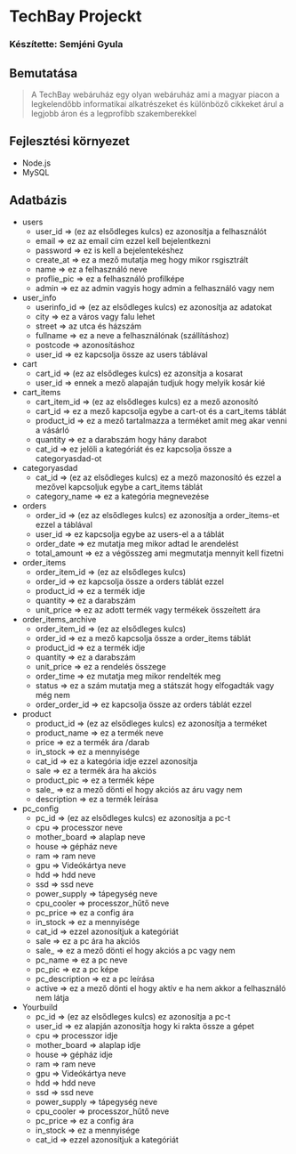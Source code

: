 # TechBay Projeckt
### Készítette: Semjéni Gyula
## Bemutatása
>A TechBay webáruház egy olyan webáruház ami a magyar piacon a legkelendőbb informatikai alkatrészeket és különböző cikkeket árul a legjobb áron és a legprofibb szakemberekkel
## Fejlesztési környezet
- Node.js
- MySQL
## Adatbázis
- users
    - user_id => (ez az elsődleges kulcs) ez azonosítja a felhasználót
    - email => ez az email cím ezzel kell bejelentkezni
    - password => ez is kell a bejelentekéshez
    - create_at => ez a mező mutatja meg hogy mikor rsgisztrált
    - name => ez a felhasználó neve
    - proflie_pic => ez a felhasználó profilképe
    - admin => ez az admin vagyis hogy admin a felhasználó vagy nem
- user_info
    - userinfo_id => (ez az elsődleges kulcs) ez azonosítja az adatokat
    - city => ez a város vagy falu lehet
    - street => az utca és házszám
    - fullname => ez a neve a felhasználónak (szállításhoz)
    - postcode => azonosításhoz
    - user_id => ez kapcsolja össze az users táblával
- cart
    - cart_id => (ez az elsődleges kulcs) ez azonsítja a kosarat
    - user_id => ennek a mező alapaján tudjuk hogy melyik kosár kié
- cart_items
    - cart_item_id => (ez az elsődleges kulcs) ez a mező azonosító
    - cart_id => ez a mező kapcsolja egybe a cart-ot és a cart_items táblát
    - product_id => ez a mező tartalmazza a terméket amit meg akar venni a vásárló
    - quantity => ez a darabszám hogy hány darabot 
    - cat_id => ez jelöli a kategóriát és ez kapcsolja össze a categoryasdad-ot  
- categoryasdad 
    - cat_id => (ez az elsődleges kulcs) ez a mező mazonosító és ezzel a mezővel kapcsoljuk egybe a cart_items táblát
    - category_name => ez a kategória megnevezése
- orders
    - order_id => (ez az elsődleges kulcs) ez azonosítja a order_items-et ezzel a táblával
    - user_id => ez kapcsolja egybe az users-el a a táblát
    - order_date => ez mutatja meg mikor adtad le arendelést
    - total_amount => ez a végösszeg ami megmutatja mennyit kell fizetni 
- order_items
    - order_item_id => (ez az elsődleges kulcs)
    - order_id => ez kapcsolja össze a orders táblát ezzel 
    - product_id => ez a termék idje 
    - quantity => ez a darabszám
    - unit_price => ez az adott termék vagy termékek összeített ára
- order_items_archive
    - order_item_id => (ez az elsődleges kulcs)
    - order_id => ez a mező kapcsolja össze a order_items táblát
    - product_id => ez a termék idje 
    - quantity => ez a darabszám
    - unit_price => ez a rendelés összege
    - order_time => ez mutatja meg mikor rendelték meg
    - status => ez a szám mutatja meg a státszát hogy elfogadták vagy még nem
    - order_order_id => ez kapcsolja össze az orders táblát ezzel
- product
    - product_id => (ez az elsődleges kulcs) ez azonosítja a terméket
    - product_name => ez a termék neve
    - price => ez a termék ára /darab
    - in_stock => ez a mennyisége
    - cat_id => ez a kategória idje ezzel azonosítja
    - sale => ez a termék ára ha akciós
    - product_pic => ez a termék képe
    - sale_ => ez a mező dönti el hogy akciós az áru vagy nem 
    - description => ez a termék leírása
- pc_config 
    - pc_id => (ez az elsődleges kulcs) ez azonosítja a pc-t
    - cpu => processzor neve
    - mother_board => alaplap neve
    - house => gépház neve
    - ram => ram neve
    - gpu => Videókártya neve
    - hdd => hdd neve
    - ssd => ssd neve
    - power_supply => tápegység neve
    - cpu_cooler => processzor_hűtő neve
    - pc_price => ez a config ára
    - in_stock => ez a mennyisége
    - cat_id => ezzel azonosítjuk a kategóriát
    - sale => ez a pc ára ha akciós
    - sale_ => ez a mező dönti el hogy akciós a pc vagy nem
    - pc_name => ez a pc neve
    - pc_pic => ez a pc képe
    - pc_description => ez a pc leírása
    - active => ez a mező dönti el hogy aktív e ha nem akkor a felhasználó nem látja
- Yourbuild
    - pc_id => (ez az elsődleges kulcs) ez azonosítja a pc-t
    - user_id => ez alapján azonosítja hogy ki rakta össze a gépet
    - cpu => processzor idje
    - mother_board => alaplap idje
    - house => gépház idje
    - ram => ram neve
    - gpu => Videókártya neve
    - hdd => hdd neve
    - ssd => ssd neve
    - power_supply => tápegység neve
    - cpu_cooler => processzor_hűtő neve
    - pc_price => ez a config ára
    - in_stock => ez a mennyisége
    - cat_id => ezzel azonosítjuk a kategóriát